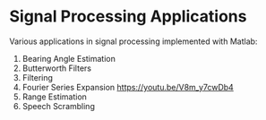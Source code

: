 # Signal Processing Applications

Various applications in signal processing implemented with Matlab:

1. Bearing Angle Estimation
2. Butterworth Filters
3. Filtering
4. Fourier Series Expansion https://youtu.be/V8m_y7cwDb4
5. Range Estimation
6. Speech Scrambling
